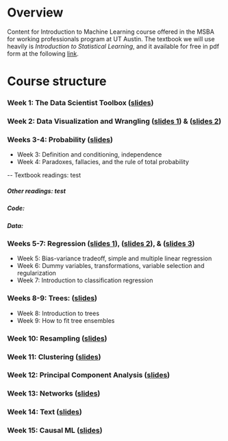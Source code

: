# Overview
Content for Introduction to Machine Learning course offered in the MSBA for working professionals program at UT Austin.  The textbook we will use heavily is *Introduction to Statistical Learning*, and it available for free in pdf form at the following [link]().

# Course structure

### Week 1: The Data Scientist Toolbox ([slides](slides/01_datascience_toolbox.pdf))

### Week 2: Data Visualization and Wrangling ([slides 1](slides/datavis.pdf)) & ([slides 2](slides/wrangling.pdf))

### Weeks 3-4: Probability ([slides](slides/PRL-probability.pdf))

- Week 3: Definition and conditioning, independence
- Week 4: Paradoxes, fallacies, and the rule of total probability

-- Textbook readings: test
##### Other readings:  test
##### Code:
##### Data: 

### Weeks 5-7: Regression ([slides 1](slides/Sec1_Intro.pdf)), ([slides 2](slides/Sec2_Regression.pdf)), & ([slides 3](slides/naive_bayes_text.pdf))

- Week 5: Bias-variance tradeoff, simple and multiple linear regression
- Week 6: Dummy variables, transformations, variable selection and regularization
- Week 7: Introduction to classification regression

### Weeks  8-9: Trees: ([slides](slides/Sec4_Trees.pdf))

- Week 8: Introduction to trees
- Week 9: How to fit tree ensembles

### Week 10: Resampling ([slides](slides/bootstrap_STA380.pdf))

### Week 11: Clustering ([slides](slides/05-clustering.pdf))

### Week 12: Principal Component Analysis ([slides](slides/06-PCA.pdf))

### Week 13: Networks ([slides](slides/Networks.pdf))

### Week 14: Text ([slides](slides/text_intro.pdf))

### Week 15: Causal ML ([slides](slides/causalML.pdf))
